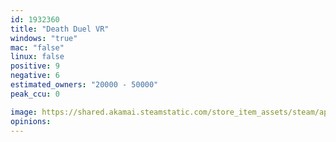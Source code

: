 ```yaml
---
id: 1932360
title: "Death Duel VR"
windows: "true"
mac: "false"
linux: false
positive: 9
negative: 6
estimated_owners: "20000 - 50000"
peak_ccu: 0

image: https://shared.akamai.steamstatic.com/store_item_assets/steam/apps/1932360/header.jpg?t=1732129251
opinions:
---
```

